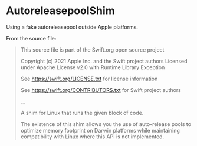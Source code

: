 # AutoreleasepoolShim

Using a fake autoreleasepool outside Apple platforms.

From the source file:

>This source file is part of the Swift.org open source project
>
>Copyright (c) 2021 Apple Inc. and the Swift project authors
>Licensed under Apache License v2.0 with Runtime Library Exception
>
>See https://swift.org/LICENSE.txt for license information
>
>See https://swift.org/CONTRIBUTORS.txt for Swift project authors
>
>...
>
>A shim for Linux that runs the given block of code.
>
>The existence of this shim allows you the use of auto-release pools to optimize memory footprint on Darwin platforms while maintaining compatibility with Linux where this API is not implemented.
